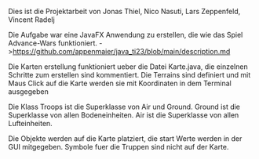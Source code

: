 Dies ist die Projektarbeit von Jonas Thiel, Nico Nasuti, Lars Zeppenfeld, Vincent Radelj

Die Aufgabe war eine JavaFX Anwendung zu erstellen, die wie das Spiel Advance-Wars funktioniert.
->https://github.com/appenmaier/java_ti23/blob/main/description.md

Die Karten erstellung funktioniert ueber die Datei Karte.java, die einzelnen Schritte zum erstellen sind kommentiert.
Die Terrains sind definiert und mit Maus Click auf die Karte werden sie mit Koordinaten in dem Terminal ausgegeben 

Die Klass Troops ist die Superklasse von Air und Ground. Ground ist die Superklasse von allen Bodeneinheiten.
Air ist die Superklasse von allen Lufteinheiten.

Die Objekte werden auf die Karte platziert, die start Werte werden in der GUI mitgegeben. Symbole fuer die Truppen
sind nicht auf der Karte.
